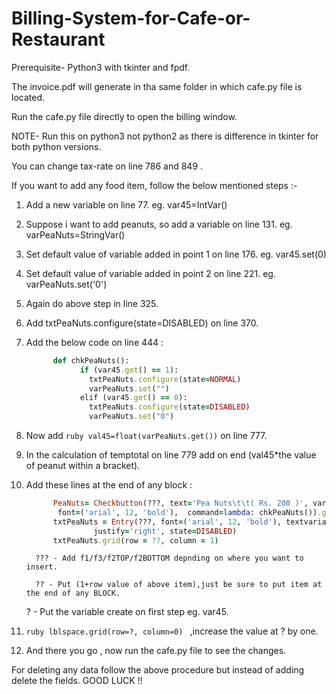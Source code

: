 # Billing-System-for-Cafe-or-Restaurant

Prerequisite- Python3 with tkinter and fpdf.

The invoice.pdf will generate in tha same folder in which cafe.py file is located.


Run the cafe.py file directly to open the billing window.

NOTE- Run this on python3 not python2 as there is difference in tkinter for both python versions.


You can change tax-rate on line 786 and 849 .


If you want to add any food item, follow the below mentioned steps :-

1. Add a new variable on line 77. eg. var45=IntVar()
    
2. Suppose i want to add peanuts, so add a variable on line 131. eg. varPeaNuts=StringVar()
    
3. Set default value of variable added in point 1 on line 176. eg. var45.set(0)
    
4. Set default value of variable added in point 2 on line 221. eg. varPeaNuts.set('0')
    
5. Again do above step in line 325.
    
6. Add    txtPeaNuts.configure(state=DISABLED)  on line 370.
    
7. Add the below code on line 444 :
    
    ```ruby
          def chkPeaNuts():
                if (var45.get() == 1):
                  txtPeaNuts.configure(state=NORMAL)
                  varPeaNuts.set("")
                elif (var45.get() == 0):
                  txtPeaNuts.configure(state=DISABLED)
                  varPeaNuts.set("0")
    ```    
    
8. Now add ```ruby val45=float(varPeaNuts.get())``` on line 777.
    
9. In the calculation of temptotal on line 779 add on end (val45*the value of peanut within a bracket).
    
10. Add these lines at the end of any block :
    
    ```ruby
          PeaNuts= Checkbutton(???, text='Pea Nuts\t\t( Rs. 200 )', variable=?, onvalue=1, offvalue=0, 
		   font=('arial', 12, 'bold'),  command=lambda: chkPeaNuts()).grid(row=??,column=0, sticky=W)
          txtPeaNuts = Entry(???, font=('arial', 12, 'bold'), textvariable=varPeaNuts, width=6,            
                   justify='right', state=DISABLED)
          txtPeaNuts.grid(row = ??, column = 1)
    ```    
    
          ??? - Add f1/f3/f2TOP/f2BOTTOM depnding on where you want to insert.
	  
          ?? - Put (1+row value of above item),just be sure to put item at the end of any BLOCK.
	  
	  ? - Put the variable create on first step eg.  var45.
	  
11.  ```ruby lblspace.grid(row=?, column=0) ``` ,increase the value at ? by one.
    
12. And there you go , now run the cafe.py file to see the changes.
    
    
For deleting any data follow the above procedure but instead of adding delete the fields.
GOOD LUCK !!
    
